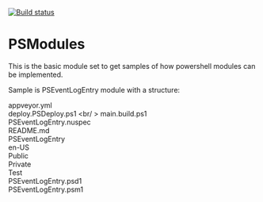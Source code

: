 [![Build status](https://ci.appveyor.com/api/projects/status/jcl57u26ry6li0xt?svg=true)](https://ci.appveyor.com/project/ebrucucen/psmodules)


# PSModules

This is the basic module set to get samples of how powershell modules can be implemented.

Sample is PSEventLogEntry module with a structure: 

  appveyor.yml <br />
  deploy.PSDeploy.ps1 <br/ >
  main.build.ps1 <br />
  PSEventLogEntry.nuspec <br />
  README.md <br />
  PSEventLogEntry <br />
    en-US <br />
    Public <br />
    Private <br />
    Test <br />
    PSEventLogEntry.psd1 <br />
    PSEventLogEntry.psm1
